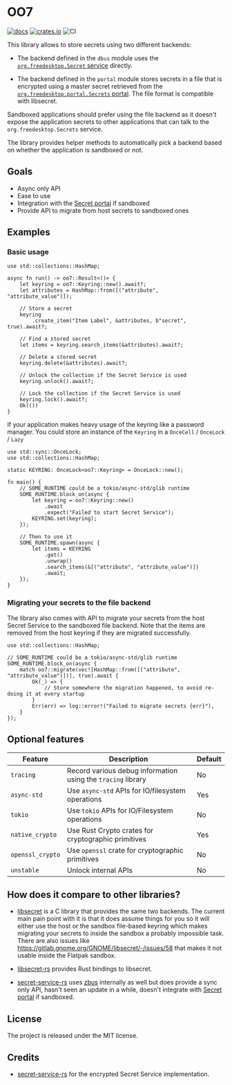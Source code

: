 # OO7

[![docs](https://docs.rs/oo7/badge.svg)](https://docs.rs/oo7/) [![crates.io](https://img.shields.io/crates/v/oo7)](https://crates.io/crates/oo7) ![CI](https://github.com/bilelmoussaoui/oo7/workflows/CI/badge.svg)

This library allows to store secrets using two different backends:

- The backend defined in the `dbus` module uses the [`org.freedesktop.Secret` service](https://specifications.freedesktop.org/secret-service/latest/) directly.

- The backend defined in the `portal` module stores secrets in a file that is encrypted using a master secret retrieved from the [`org.freedesktop.portal.Secrets` portal](https://flatpak.github.io/xdg-desktop-portal/docs/doc-org.freedesktop.portal.Secret.html). The file format is compatible with libsecret.

Sandboxed applications should prefer using the file backend as it doesn't expose the application secrets to other applications that can talk to the `org.freedesktop.Secrets` service.

The library provides helper methods to automatically pick a backend based on whether the application is sandboxed or not.

## Goals

- Async only API
- Ease to use
- Integration with the [Secret portal](https://flatpak.github.io/xdg-desktop-portal/docs/doc-org.freedesktop.portal.Secret.html) if sandboxed
- Provide API to migrate from host secrets to sandboxed ones

## Examples

### Basic usage

```rust,no_run
use std::collections::HashMap;

async fn run() -> oo7::Result<()> {
    let keyring = oo7::Keyring::new().await?;
    let attributes = HashMap::from([("attribute", "attribute_value")]);

    // Store a secret
    keyring
        .create_item("Item Label", &attributes, b"secret", true).await?;

    // Find a stored secret
    let items = keyring.search_items(&attributes).await?;

    // Delete a stored secret
    keyring.delete(&attributes).await?;

    // Unlock the collection if the Secret Service is used
    keyring.unlock().await?;

    // Lock the collection if the Secret Service is used
    keyring.lock().await?;
    Ok(())
}
```

If your application makes heavy usage of the keyring like a password manager. You could store an instance of the `Keyring` in a `OnceCell` / `OnceLock` / `Lazy`

```rust,ignore
use std::sync::OnceLock;
use std::collections::HashMap;

static KEYRING: OnceLock<oo7::Keyring> = OnceLock::new();

fn main() {
    // SOME_RUNTIME could be a tokio/async-std/glib runtime
    SOME_RUNTIME.block_on(async {
        let keyring = oo7::Keyring::new()
            .await
            .expect("Failed to start Secret Service");
        KEYRING.set(keyring);
    });

    // Then to use it
    SOME_RUNTIME.spawn(async {
        let items = KEYRING
            .get()
            .unwrap()
            .search_items(&[("attribute", "attribute_value")])
            .await;
    });
}
```

### Migrating your secrets to the file backend

The library also comes with API to migrate your secrets from the host Secret Service to the sandboxed file backend. Note that the items are removed from the host keyring if they are migrated successfully.

```rust,ignore
use std::collections::HashMap;

// SOME_RUNTIME could be a tokio/async-std/glib runtime
SOME_RUNTIME.block_on(async {
    match oo7::migrate(vec![HashMap::from([("attribute", "attribute_value")])], true).await {
        Ok(_) => {
            // Store somewhere the migration happened, to avoid re-doing it at every startup
        }
        Err(err) => log::error!("Failed to migrate secrets {err}"),
    }
});
```

## Optional features

| Feature | Description | Default |
| ---     | ----------- | ------ |
| `tracing` | Record various debug information using the `tracing` library | No |
| `async-std` | Use `async-std` APIs for IO/filesystem operations | Yes |
| `tokio` | Use `tokio` APIs for IO/Filesystem operations | No |
| `native_crypto` | Use Rust Crypto crates for cryptographic primitives | Yes |
| `openssl_crypto` | Use `openssl` crate for cryptographic primitives | No |
| `unstable` | Unlock internal APIs | No |

## How does it compare to other libraries?

- [libsecret](https://gitlab.gnome.org/GNOME/libsecret) is a C library that provides the same two backends. The current main pain point with it is that it does assume things for you so it will either use the host or the sandbox file-based keyring which makes migrating your secrets to inside the sandbox a probably impossible task. There are also issues like <https://gitlab.gnome.org/GNOME/libsecret/-/issues/58> that makes it not usable inside the Flatpak sandbox.

- [libsecret-rs](https://gitlab.gnome.org/World/Rust/libsecret-rs) provides Rust bindings to libsecret.

- [secret-service-rs](https://github.com/hwchen/secret-service-rs/) uses [zbus](https://lib.rs/zbus) internally as well but does provide a sync only API, hasn't seen an update in a while, doesn't integrate with [Secret portal](https://flatpak.github.io/xdg-desktop-portal/docs/doc-org.freedesktop.portal.Secret.html) if sandboxed.

## License

The project is released under the MIT license.

## Credits

- [secret-service-rs](https://github.com/hwchen/secret-service-rs/) for the encrypted Secret Service implementation.
